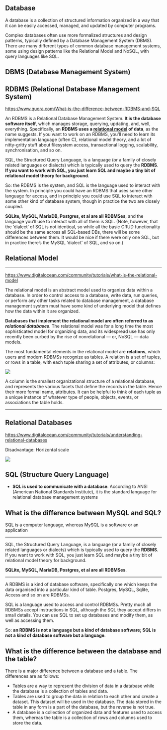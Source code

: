 ## Database
A database is a collection of structured information organized in a way that it can be easily accessed, managed, and updated by computer programs.

Complex databases often use more formalized structures and design patterns, typically defined by a Database Management System (DBMS). There are many different types of common database management systems, some using design patterns like the Relational Model and NoSQL, with query languages like SQL.


## DBMS (Database Management System)

## RDBMS (Relational Database Management System)

https://www.quora.com/What-is-the-difference-between-RDBMS-and-SQL

An RDBMS is a Relational Database Management System. **It is the database software itself**, which manages storage, querying, updating, and, well, everything. Specifically, an **RDBMS uses a [relational model](https://www.digitalocean.com/community/tutorials/what-is-the-relational-model) of data**, as the name suggests. If you want to work on an RDBMS, you’ll need to learn its implementation language (often C), relational model theory, and a lot of nitty-gritty stuff about filesystem access, transactional logging, scalability, synchronisation, and so on.

SQL, the Structured Query Language, is a language (or a family of closely related languages or dialects) which is typically used to query the **RDBMS**. **If you want to work with SQL, you just learn SQL and maybe a tiny bit of relational model theory for background**.

So: the RDBMS is the system, and SQL is the language used to interact with the system. In principle you could have an RDBMS that uses some other language for access, and in principle you could use SQL to interact with some other kind of database system, though in practice the two are closely coupled.

**SQLite, MySQL, MariaDB, Postgres, et al are all RDBMSes**, and the language you’ll use to interact with all of them is SQL. (Note, however, that the ‘dialect’ of SQL is not identical, so while all the basic CRUD functionality should be the same across all SQL-based DBs, there will be some differences between them. It would be nice if there were only one SQL, but in practice there’s the MySQL ‘dialect’ of SQL, and so on.)

## Relational Model

------
https://www.digitalocean.com/community/tutorials/what-is-the-relational-model

The relational model is an abstract model used to organize data within a database. In order to control access to a database, write data, run queries, or perform any other tasks related to database management, a database management system must have some kind of underlying model that defines how the data within it are organized.

**Databases that implement the relational model are often referred to as** ***relational databases***. The relational model was for a long time the most sophisticated model for organizing data, and its widespread use has only recently been curbed by the rise of nonrelational — or, NoSQL — data models.

The most fundamental elements in the relational model are **relations**, which users and modern RDBMSs recognize as tables. A relation is a set of tuples, or rows in a table, with each tuple sharing a set of attributes, or columns:

![](https://assets.digitalocean.com/articles/understanding_relational_dbs/tuples_chart_final.png)


A column is the smallest organizational structure of a relational database, and represents the various facets that define the records in the table. Hence their more formal name, attributes. It can be helpful to think of each tuple as a unique instance of whatever type of people, objects, events, or associations the table holds.

-------

## Relational Databases
https://www.digitalocean.com/community/tutorials/understanding-relational-databases

Disadvantage: Horizontal scale

![](https://hackernoon.com/hn-images/0*zQDy30a97Fwa0C_q.png)

## SQL (Structure Query Language)
- **SQL is used to communicate with a database**. According to ANSI (American National Standards Institute), it is the standard language for relational database management systems


## What is the difference between MySQL and SQL?

SQL is a computer language, whereas MySQL is a software or an application

-----

SQL, the Structured Query Language, is a language (or a family of closely related languages or dialects) which is typically used to query the **RDBMS**. If you want to work with SQL, you just learn SQL and maybe a tiny bit of relational model theory for background.

**SQLite, MySQL, MariaDB, Postgres, et al are all RDBMSes**.

--------

A RDBMS is a kind of database software, specifically one which keeps the data organised into a particular kind of table. Postgres, MySQL, Sqlite, Access and so on are RDBMSs.

SQL is a language used to access and control RDBMSs. Pretty much all RDBMSs accept instructions in SQL, although the SQL they accept differs in small details. You can use SQL to set up databases and modify them, as well as accessing them.

So: **an RDBMS is not a language but a kind of database software; SQL is not a kind of database software but a language**.

## What is the difference between the database and the table?
There is a major difference between a database and a table. The differences are as follows:

- Tables are a way to represent the division of data in a database while the database is a collection of tables and data.
- Tables are used to group the data in relation to each other and create a dataset. This dataset will be used in the database. The data stored in the table in any form is a part of the database, but the reverse is not true.
- A database is a collection of organized data and features used to access them, whereas the table is a collection of rows and columns used to store the data.
